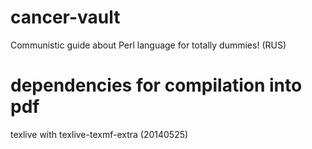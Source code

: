 # cancer-vault
Communistic guide about Perl language for totally dummies! (RUS)

# dependencies for compilation into pdf
texlive with  texlive-texmf-extra (20140525)
